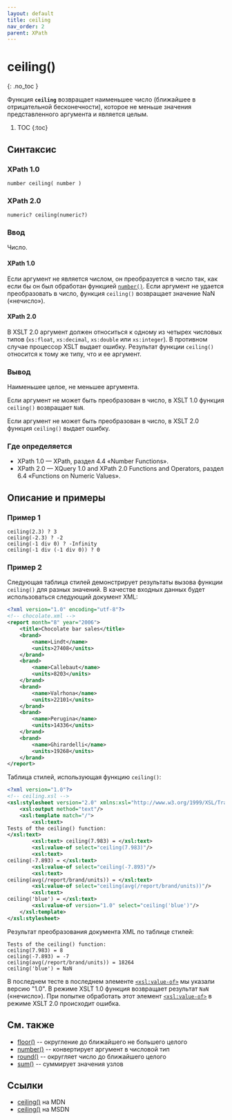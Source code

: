 ```yaml
---
layout: default
title: ceiling
nav_order: 2
parent: XPath
---
```


<!-- prettier-ignore-start -->
# ceiling()
{: .no_toc }
<!-- prettier-ignore-end -->

Функция **`ceiling`** возвращает наименьшее число (ближайшее в отрицательной бесконечности), которое не меньше значения представленного аргумента и является целым.

<!-- prettier-ignore -->
1. TOC
{:toc}

## Синтаксис

### XPath 1.0

```
number ceiling( number )
```

### XPath 2.0

```
numeric? ceiling(numeric?)
```

### Ввод

Число.

#### XPath 1.0

Если аргумент не является числом, он преобразуется в число так, как если бы он был обработан функцией [`number()`](/xpath/number/). Если аргумент не удается преобразовать в число, функция `ceiling()` возвращает значение NaN («нечисло»).

#### XPath 2.0

В XSLT 2.0 аргумент должен относиться к одному из четырех числовых типов (`xs:float`, `xs:decimal`, `xs:double` или `xs:integer`). В противном случае процессор XSLT выдает ошибку. Результат функции `ceiling()` относится к тому же типу, что и ее аргумент.

### Вывод

Наименьшее целое, не меньшее аргумента.

Если аргумент не может быть преобразован в число, в XSLT 1.0 функция `ceiling()` возвращает `NaN`.

Если аргумент не может быть преобразован в число, в XSLT 2.0 функция `ceiling()` выдает ошибку.

### Где определяется

- XPath 1.0 — XPath, раздел 4.4 «Number Functions».
- XPath 2.0 — XQuery 1.0 and XPath 2.0 Functions and Operators, раздел 6.4 «Functions on Numeric Values».

## Описание и примеры

### Пример 1

```
ceiling(2.3) ? 3
ceiling(-2.3) ? -2
ceiling(-1 div 0) ? -Infinity
ceiling(-1 div (-1 div 0)) ? 0
```

### Пример 2

Следующая таблица стилей демонстрирует результаты вызова функции `ceiling()` для разных значений. В качестве входных данных будет использоваться следующий документ XML:

```xml
<?xml version="1.0" encoding="utf-8"?>
<!-- chocolate.xml -->
<report month="8" year="2006">
	<title>Chocolate bar sales</title>
	<brand>
		<name>Lindt</name>
		<units>27408</units>
	</brand>
	<brand>
		<name>Callebaut</name>
		<units>8203</units>
	</brand>
	<brand>
		<name>Valrhona</name>
		<units>22101</units>
	</brand>
	<brand>
		<name>Perugina</name>
		<units>14336</units>
	</brand>
	<brand>
		<name>Ghirardelli</name>
		<units>19268</units>
	</brand>
</report>
```

Таблица стилей, использующая функцию `ceiling()`:

```xml
<?xml version="1.0"?>
<!-- ceiling.xsl -->
<xsl:stylesheet version="2.0" xmlns:xsl="http://www.w3.org/1999/XSL/Transform">
	<xsl:output method="text"/>
	<xsl:template match="/">
		<xsl:text>
Tests of the ceiling() function:
</xsl:text>
		<xsl:text> ceiling(7.983) = </xsl:text>
		<xsl:value-of select="ceiling(7.983)"/>
		<xsl:text>
ceiling(-7.893) = </xsl:text>
		<xsl:value-of select="ceiling(-7.893)"/>
		<xsl:text>
ceiling(avg(/report/brand/units)) = </xsl:text>
		<xsl:value-of select="ceiling(avg(/report/brand/units))"/>
		<xsl:text>
ceiling('blue') = </xsl:text>
		<xsl:value-of version="1.0" select="ceiling('blue')"/>
	</xsl:template>
</xsl:stylesheet>
```

Результат преобразования документа XML по таблице стилей:

```
Tests of the ceiling() function:
ceiling(7.983) = 8
ceiling(-7.893) = -7
ceiling(avg(/report/brand/units)) = 18264
ceiling('blue') = NaN
```

В последнем тесте в последнем элементе [`<xsl:value-of>`](/xslt/xsl-value-of/) мы указали версию "1.0". В режиме XSLT 1.0 функция возвращает результат `NaN` («нечисло»). При попытке обработать этот элемент [`<xsl:value-of>`](/xslt/xsl-value-of/) в режиме XSLT 2.0 происходит ошибка.

## См. также

- [floor()](/xpath/floor/) -- округление до ближайшего не большего целого
- [number()](/xpath/number/) -- конвертирует аргумент в числовой тип
- [round()](/xpath/round/) -- округляет число до ближайшего целого
- [sum()](/xpath/sum/) -- суммирует значения узлов

## Ссылки

- [ceiling()](https://docs.microsoft.com/en-us/previous-versions/dotnet/netframework-4.0/ms256087%28v%3dvs.100%29) на MDN
- [ceiling()](https://developer.mozilla.org/en/XPath/Functions/ceiling) на MSDN
